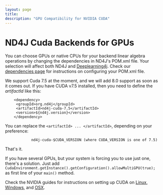 ```yaml
---
layout: page
title: 
description: "GPU Compatibility for NVIDIA CUDA"
---
```


# ND4J Cuda Backends for GPUs

You can choose GPUs or native CPUs for your backend linear algebra operations by changing the dependencies in ND4J's POM.xml file. Your selection will affect both ND4J and [Deeplearning4j](http://deeplearning4j.org). Check our [dependencies page](dependencies.html) for instructions on configuring your POM.xml file.

We support Cuda 7.5 at the moment, and we will add 8.0 support as soon as it comes out. If you have CUDA v7.5 installed, then you need to define the _artifactId_ like this:

        <dependency>
         <groupId>org.nd4j</groupId>
         <artifactId>nd4j-cuda-7.5</artifactId>
         <version>${nd4j.version}</version>
        </dependency>

You can replace the `<artifactId> ... </artifactId>`, depending on your preference:

                nd4j-cuda-$CUDA_VERSION (where CUDA_VERSION is one of 7.5)

That's it. 

If you have several GPUs, but your system is forcing you to use just one, there's a solution. Just add `CudaEnvironment.getInstance().getConfiguration().allowMultiGPU(true);` as first line of your `main()` method.

Check the NVIDIA guides for instructions on setting up CUDA on  [Linux](http://docs.nvidia.com/cuda/cuda-getting-started-guide-for-linux/), [Windows](http://docs.nvidia.com/cuda/cuda-getting-started-guide-for-microsoft-windows/), and [OSX](http://docs.nvidia.com/cuda/cuda-getting-started-guide-for-mac-os-x/).
